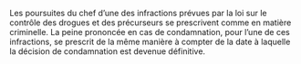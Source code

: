 Les poursuites du chef d’une des infractions prévues par la loi sur le contrôle des drogues et des précurseurs se prescrivent comme en matière criminelle.
La peine prononcée en cas de condamnation, pour l’une de ces infractions, se prescrit de la même manière à compter de la date à laquelle la décision de condamnation est devenue définitive.